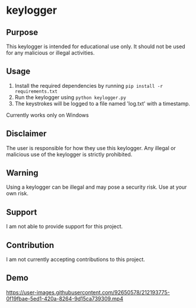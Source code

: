 # keylogger

## Purpose
This keylogger is intended for educational use only. It should not be used for any malicious or illegal activities.

## Usage
1. Install the required dependencies by running `pip install -r requirements.txt`
2. Run the keylogger using `python keylogger.py`
3. The keystrokes will be logged to a file named 'log.txt' with a timestamp.

Currently works only on Windows

## Disclaimer
The user is responsible for how they use this keylogger. Any illegal or malicious use of the keylogger is strictly prohibited.

## Warning
Using a keylogger can be illegal and may pose a security risk. Use at your own risk.

## Support
I am not able to provide support for this project.

## Contribution
I am not currently accepting contributions to this project.

## Demo

https://user-images.githubusercontent.com/92650578/212193775-0f19fbae-5ed1-420a-8264-9d15ca739309.mp4

